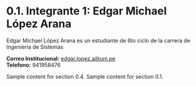 # 0.1. Integrante 1: Edgar Michael López Arana

Edgar Michael López Arana es un estudiante de 6to ciclo de la carrera de Ingeniería de Sistemas

**Correo Institucional:** edgar.lopez.a@uni.pe\
**Telefono:** 941958476

Sample content for section 0.4.
Sample content for section 0.1.
